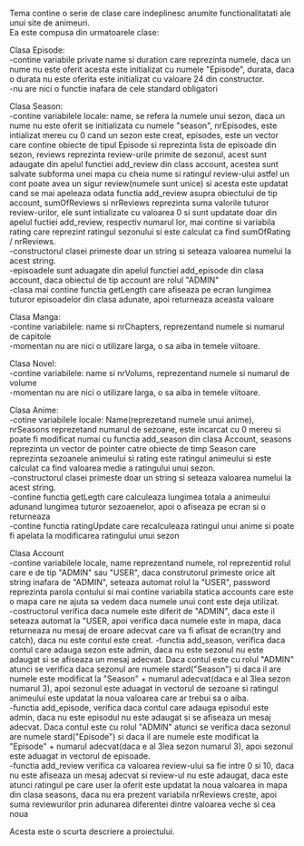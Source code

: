 Tema contine o serie de clase care indeplinesc anumite functionalitatati ale unui site de animeuri.  
Ea este compusa din urmatoarele clase:  

Clasa Episode:  
-contine variabile private name si duration care reprezinta numele, daca un nume nu este oferit acesta este initializat cu numele "Episode", durata, daca o durata nu este oferita este initializat cu valoare 24 din constructor.  
-nu are nici o functie inafara de cele standard obligatori  
  
Clasa Season:  
-contine variabilele locale: name, se refera la numele unui sezon, daca un nume nu este oferit se initializata cu numele "season", nrEpisodes, este intializat mereu cu 0 cand un sezon este creat, episodes, este un vector care contine obiecte de tipul Episode si reprezinta lista de episoade din sezon, reviews reprezinta review-urile primite de sezonul, acest sunt adaugate din apelul functiei add_review din class account, acestea sunt salvate subforma unei mapa cu cheia nume si ratingul review-ului astfel un cont poate avea un sigur review(numele sunt unice) si acesta este updatat cand se mai apeleaza odata functia add_review asupra obiectului de tip account, sumOfReviews si nrReviews reprezinta suma valorile tuturor review-urilor, ele sunt intializate cu valoarea 0 si sunt updatate doar din apelul fuctiei add_review, respectiv numarul lor, mai contine si variabila rating care reprezint ratingul sezonului si este calculat ca find sumOfRating / nrReviews.  
-constructorul clasei primeste doar un string si seteaza valoarea numelui la acest string.  
-episoadele sunt aduagate din apelul functiei add_episode din clasa account, daca obiectul de tip account are rolul "ADMIN"  
-clasa mai contine functia getLength care afiseaza pe ecran lungimea tuturor episoadelor din clasa adunate, apoi returneaza aceasta valoare  
  
Clasa Manga:  
-contine variabilele: name si nrChapters, reprezentand numele si numarul de capitole  
-momentan nu are nici o utilizare larga, o sa aiba in temele viitoare.  
  
Clasa Novel:  
-contine variabilele: name si nrVolums, reprezentand numele si numarul de volume  
-momentan nu are nici o utilizare larga, o sa aiba in temele viitoare.  

Clasa Anime:  
-cotine variabilele locale: Name(reprezetand numele unui anime), nrSeasons reprezetand numarul de sezoane, este incarcat cu 0 mereu si poate fi modificat numai cu functia add_season din clasa Account, seasons reprezinta un vector de pointer catre obiecte de timp Season care reprezinta sezoanele animeului si rating este ratingul animeului si este calculat ca find valoarea medie a ratingului unui sezon.  
-constructorul clasei primeste doar un string si seteaza valoarea numelui la acest string.  
-contine functia getLegth care calculeaza lungimea totala a animeului adunand lungimea tuturor sezoaenelor, apoi o afiseaza pe ecran si o returneaza  
-contine functia ratingUpdate care recalculeaza ratingul unui anime si poate fi apelata la modificarea ratingului unui sezon  
  
Clasa Account  
-contine variabilele locale, name reprezentand numele, rol reprezentid rolul care e de tip "ADMIN" sau "USER", daca construtorul primeste orice alt string inafara de "ADMIN", seteaza automat rolul la "USER", password reprezinta parola contului si mai contine variabila statica accounts care este o mapa care ne ajuta sa vedem daca numele unui cont este deja utilizat.  
-costructorul verifica daca numele este diferit de "ADMIN", daca este il seteaza automat la "USER, apoi verifica daca numele este in mapa, daca returneaza nu mesaj de eroare adecvat care va fi afisat de ecran(try and catch), daca nu este contul este creat.
-functia add_season, verifica daca contul care adauga sezon este admin, daca nu este sezonul nu este adaugat si se afiseaza un mesaj adecvat. Daca contul este cu rolul "ADMIN" atunci se verifica daca sezonul are numele stard("Season") si daca il are numele este modificat la "Season" + numarul adecvat(daca e al 3lea sezon numarul 3), apoi sezonul este aduagat in vectorul de sezoane si ratingul animeului este updatat la noua valoarea care ar trebui sa o aiba.  
-functia add_episode, verifica daca contul care adauga episodul este admin, daca nu este episodul nu este adaugat si se afiseaza un mesaj adecvat. Daca contul este cu rolul "ADMIN" atunci se verifica daca sezonul are numele stard("Episode") si daca il are numele este modificat la "Episode" + numarul adecvat(daca e al 3lea sezon numarul 3), apoi sezonul este aduagat in vectorul de episoade.  
-functia add_review verifica ca valoarea review-ului sa fie intre 0 si 10, daca nu este afiseaza un mesaj adecvat si review-ul nu este adaugat, daca este atunci ratingul pe care user la oferit este updatat la noua valoarea in mapa din clasa seasons, daca nu era prezent variabila nrReviews creste, apoi suma reviewurilor prin adunarea diferentei dintre valoarea veche si cea noua  

Acesta este o scurta descriere a proiectului.
